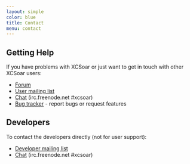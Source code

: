 ```yaml
---
layout: simple
color: blue
title: Contact
menu: contact
---
```


## Getting Help

If you have problems with XCSoar or just want to get in touch with
other XCSoar users:

- [Forum](http://forum.xcsoar.org/)
- [User mailing list](https://lists.sourceforge.net/lists/listinfo/xcsoar-user)
- [Chat](irc.html) (irc.freenode.net #xcsoar)
- [Bug tracker](http://bugs.xcsoar.org/newticket) - report bugs or
  request features

## Developers

To contact the developers directly (not for user support):

- [Developer mailing list](https://lists.sourceforge.net/lists/listinfo/xcsoar-devel)
- [Chat](irc.html) (irc.freenode.net #xcsoar)
